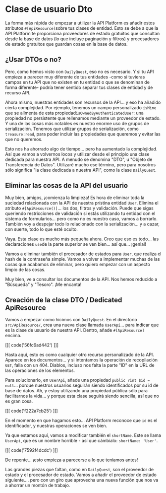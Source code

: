 # Clase de usuario Dto

La forma más rápida de empezar a utilizar la API Platform es añadir estos atributos `#[ApiResource]`sobre tus clases de entidad. Esto se debe a que la API Platform te proporciona proveedores de estado gratuitos que consultan desde la base de datos (lo que incluye paginación y filtros) y procesadores de estado gratuitos que guardan cosas en la base de datos.

## ¿Usar DTOs o no?

Pero, como hemos visto con `DailyQuest`, eso no es necesario. Y si tu API empieza a parecer muy diferente de tus entidades -como si tuvieras campos en tu API que no existen en tu entidad o que se denominan de forma diferente- podría tener sentido separar tus clases de entidad y de recurso API.

Ahora mismo, nuestras entidades son recursos de la API... y eso ha añadido cierta complejidad. Por ejemplo, tenemos un campo personalizado `isMine` que se alimenta de esta propiedad`isOwnedByAuthenticatedUser`: una propiedad no persistente que rellenamos mediante un proveedor de estado. Y una de las cosas más notables es nuestro enorme uso de grupos de serialización. Tenemos que utilizar grupos de serialización, como `treasure:read`, para poder incluir las propiedades que queremos y evitar las que no queremos.

Esto nos ha ahorrado algo de tiempo... pero ha aumentado la complejidad. Así que vamos a volvernos locos y utilizar desde el principio una clase dedicada para nuestra API. A menudo se denomina "DTO", u "Objeto de Transferencia de Datos". Utilizaré mucho ese término, pero para nosotros sólo significa "la clase dedicada a nuestra API", como la clase `DailyQuest`.

## Eliminar las cosas de la API del usuario

Muy bien, amigos, ¡comienza la limpieza! Es hora de eliminar toda la suciedad relacionada con la API de nuestra prístina entidad `User`. Elimina el atributo `#[ApiResource()]`... los dos, filtros y validación. Puede que sigas queriendo restricciones de validación si estás utilizando tu entidad con el sistema de formularios... pero como no es nuestro caso, vamos a borrarlo. También voy a despejar todo lo relacionado con la serialización... y a cazar, con suerte, todo lo que esté oculto.

Vaya. Esta clase es mucho más pequeña ahora. Creo que eso es todo... las declaraciones `use`de la parte superior se ven bien... así que... ¡genial!

Vamos a eliminar también el procesador de estados para `User`, que realiza el hash de la contraseña simple. Vamos a volver a implementar muchas de las cosas que acabamos de eliminar, pero quiero empezar con un aspecto limpio de las cosas.

Muy bien, ve a consultar los documentos de la API. Nos hemos reducido a "Búsqueda" y "Tesoro". ¡Me encanta!

## Creación de la clase DTO / Dedicated ApiResource

Vamos a empezar como hicimos con `DailyQuest`. En el directorio `src/ApiResource/`, crea una nueva clase llamada `UserApi`... para indicar que es la clase de usuario de nuestra API. Dentro, añade `#[ApiResource]` encima.

[[[ code('56fc6ad442') ]]]

Hasta aquí, esto es como cualquier otro recurso personalizado de la API. Aparece en los documentos... y si intentamos la operación de recopilación `GET`, falla con un 404. Diablos, incluso nos falta la parte "ID" en la URL de las operaciones de los elementos.

Para solucionarlo, en `UserApi`, añade una propiedad `public ?int $id = null`... porque nuestros usuarios seguirán siendo identificados por su id de base de datos. Ah, y estoy utilizando una propiedad pública sólo para facilitarnos la vida... y porque esta clase seguirá siendo sencilla, así que no es gran cosa.

[[[ code('f222a7cb25') ]]]

En el momento en que hagamos esto... API Platform reconoce que `id` es el identificador, y nuestras operaciones se ven bien.

Ya que estamos aquí, vamos a modificar también el `shortName`. Este se llama `UserApi`, que es un nombre horrible - así que cámbialo: `shortName: 'User'`.

[[[ code('7592f4dcdc') ]]]

De repente... ¡esto empieza a parecerse a lo que teníamos antes!

Las grandes piezas que faltan, como en `DailyQuest`, son el proveedor de estado y el procesador de estado. Vamos a añadir el proveedor de estado siguiente.... pero con un giro que aprovecha una nueva función que nos va a ahorrar un montón de trabajo.
